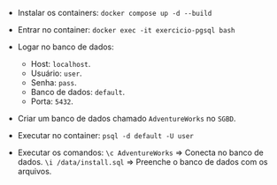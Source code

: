 - Instalar os containers:
`docker compose up -d --build`

- Entrar no container:
`docker exec -it exercicio-pgsql bash`

- Logar no banco de dados:
    - Host: `localhost`.
    - Usuário: `user`.
    - Senha: `pass`.
    - Banco de dados: `default`.
    - Porta: `5432`.

- Criar um banco de dados chamado `AdventureWorks` no `SGBD`.

- Executar no container:
`psql -d default -U user`

- Executar os comandos:
`\c AdventureWorks` => Conecta no banco de dados.
`\i /data/install.sql` => Preenche o banco de dados com os arquivos.

